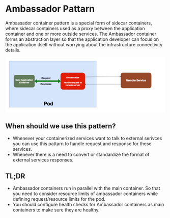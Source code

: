 # Ambassador Pattarn
Ambassador container pattern is a special form of sidecar containers, where sidecar containers used as a proxy between the application container and one or more outside services. The Ambassador container forms an abstraction layer so that the application developer can focus on the application itself without worrying about the infrastructure connectivity details.

![Ambassador Container Pattarn](https://github.com/ishubhoshaha/k8-pattarn/blob/main/ambassador/ambassador_container_pattarn.png?raw=true)

## When should we use this pattern? 
- Whenever your containerized services want to talk to external serivces you can use this pattarn to handle request and response for these services.
- Whenever there is a need to convert or standardize the format of external services responses.

## TL;DR
- Ambassador containers run in parallel with the main container. So that you need to consider resource limits of ambassador containers while defining request/resource limits for the pod.
- You should configure health checks for Ambassador containers as main containers to make sure they are healthy.
